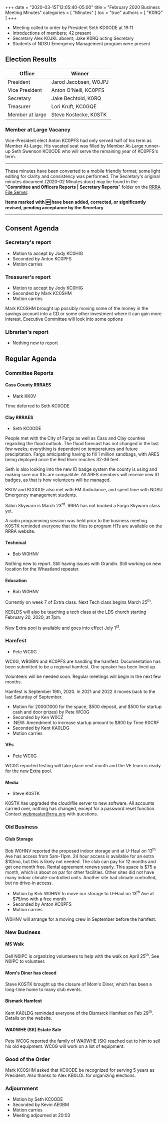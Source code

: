 +++
date = "2020-03-15T12:05:40-05:00"
title = "February 2020 Business Meeting Minutes"
categories = [ "Minutes" ]
toc = "true"
authors = [ "K0RQ" ]
+++
* Meeting called to order by President Seth KD0ODE at 19:11
* Introductions of members; 42 present
* Secretary Alex K0JKL absent; Jake K0RQ acting Secretary
* Students of NDSU Emergency Management program were present

## Election Results

| Office | Winner  |
| ------ | ------- |
| President | Jarod Jacobsen, W0JPJ |
| Vice President | Anton O'Neill, KC0PFS |
| Secretary | Jake Bechtold, K0RQ |
| Treasurer | Lori Kruft, KC0GQE |
| Member at large | Steve Kostecke, K0STK |

### Member at Large Vacancy

Vice-President elect Anton KC0PFS had only served half of his term
as Member At-Large. His vacated seat was filled by Member At-Large
runner-up Seth Swenson KC0ODE who will serve the remaining year of
KC0PFS's term.

<!--more-->

---

These minutes have been converted to a mobile friendly format; some light
editing for clarity and consistency was performed. The Secretary's original
minutes document (2020-02 Minutes.docx) may be found in the
"**Committee and Officers Reports | Secretary Reports**" folder on the
[RRRA File Server](https://cloud.rrra.org/). 

**Items marked with :new: have been added, corrected, or significantly
revised, pending acceptance by the Secretary**

---

## Consent Agenda 

### Secretary's report
* Motion to accept by Jody KC0HIG
* Seconded by Anton KC0PFS
* Motion carries

### Treasurer's report
* Motion to accept by Jody KC0HIG
* Seconded by Mark KC0SHM
* Motion carries

Mark KC0SHM brought up possibly moving some of the money in the savings
account into a CD or some other investment where it can gain more
interest. Executive Committee will look into some options

### Librarian's report
* Nothing new to report

## Regular Agenda

### Committee Reports 

#### Cass County RRRAES
* Mark KK0V

Time deferred to Seth KC0ODE

#### Clay RRRAES
* Seth KC0ODE

People met with the City of Fargo as well as Cass and Clay counties
regarding the flood outlook. The flood forecast has not changed in the
last few weeks; everything is dependent on temperatures and future
precipitation. Fargo anticipating having to fill 1 million sandbags,
with ARES being deployed once the Red River reaches 32-36 feet.

Seth is also looking into the new ID badge system the county is using
and making sure our IDs are compatible. All ARES members will receive
new ID badges, as that is how volunteers will be managed.

KK0V and KC0ODE also met with FM Ambulance, and spent time with NDSU
Emergency management students.

Sabin Skywarn is March 23<sup>rd</sup>. RRRA has not booked a Fargo
Skywarn class yet.

A radio programming session was held prior to the business meeting.
K0STK reminded everyone that the files to program HTs are available on
the RRRA website.


#### Technical
* Bob W0HNV

Nothing new to report. Still having issues with Grandin. Still working
on new location for the Wheatland repeater.

#### Education
* Bob W0HNV

Currently on week 7 of Extra class.  Next Tech class begins March 25<sup>th</sup>.

KE0LDS will also be teaching a tech class at the LDS church starting February
20, 2020, at 7pm.

New Extra pool is available and goes into effect July 1<sup>st</sup>.

### Hamfest
* Pete WC0G

WC0G, WB0BIN and KC0PFS are handling the hamfest. Documentation has
been submitted to be a regional hamfest. One speaker has been lined up.

Volunteers will be needed soon. Regular meetings will begin in the next
few months.

Hamfest is September 19th, 2020. In 2021 and 2022 it moves back to the
last Saturday of September.

* Motion for $2000 ($1000 for the space, $500 deposit, and $500 for startup cash and door prizes) by Pete WC0G
* Seconded by Ken W0CZ
* :NEW: Amendment to increase startup amount to $800 by Time K0CRF
* Seconded by Kent KA0LDG
* Motion carries

#### VEs
* Pete WC0G

WC0G reported testing will take place next month and the VE team is ready for the new Extra pool.

#### Media
* Steve K0STK

K0STK has upgraded the cloud/file server to new software. All accounts
carried over, nothing has changed, except for a password reset function.
Contact webmaster@rrra.org with questions.


### Old Business

#### Club Storage

Bob W0HNV reported the proposed indoor storage unit at U-Haul on
13<sup>th</sup> Ave has access from 5am-11pm. 24 hour access is
available for an extra $10/mo, but this is likely not needed. The club
can pay for 12 months and get one month free. Rental agreement renews
yearly. This space is $75 a month, which is about on par for other
facilities. Other sites did not have many indoor climate-controlled
units. Another site had climate controlled, but no drive-in access.

* Motion by Kirk W0HNV to move our storage to U-Haul on 13<sup>th</sup> Ave at $75/mo with a free month
* Seconded by Anton KC0PFS
* Motion carries

W0HNV will arrange for a moving crew in September before the hamfest.

### New Business

#### MS Walk

Dell N0IPC is organizing volunteers to help with the walk on April
25<sup>th</sup>. See N0IPC to volunteer.

#### Mom's Diner has closed

Steve K0STK brought up the closure of Mom's Diner, which has been a
long-time home to many club events.

#### Bismark Hamfest

Kent KA0LDG reminded everyone of the Bismarck Hamfest on Feb
29<sup>th</sup>. Details on the website.

#### WA0WHE (SK) Estate Sale

Pete WC0G reported the family of WA0WHE (SK) reached out to him to sell
his old equipment. WC0G will work on a list of equipment.

### Good of the Order

Mark KC0SHM asked that KC0ODE be recognized for serving 5 years as
President. Also thanks to Alex KB0LOL for organizing elections.

### Adjournment
* Motion by Seth KC0ODE
* Seconded by Kevin AE0BM
* Motion carries
* Meeting adjourned at 20:03

